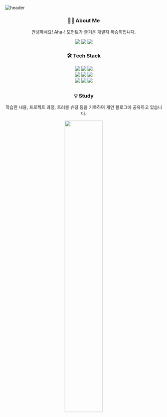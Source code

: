 ![header](https://capsule-render.vercel.app/api?type=waving&color=FFD708&height=270&section=header&text=SEUNGHEE%20HA&fontSize=90&fontColor=ffffff)

<h3 align="center"> 👩‍💻 About Me </h3>
<p align="center"> 안녕하세요! Aha-! 모먼트가 즐거운 개발자 하승희입니다. </p>

<p align="center">
<a href="https://ariul123@gmail.com" target="_blank"><img src="https://img.shields.io/badge/Gmail-F06B66?style=Gmail&logo=Gmail&logoColor=white"/></a>
<a href="https://velog.io/@ariul-dev" target="_blank"><img src="https://img.shields.io/badge/Tech Blog-20C997?style=Velog&logo=Velog&logoColor=white"/></a>
<a href="https://www.notion.so/309f4565afbe441aaec3b7d2f93e43f0" target="_blank"><img src="https://img.shields.io/badge/Portfolio-01B4E4?style=Notion&logo=Notion&logoColor=white"/></a>

<h3 align="center"> 🛠️ Tech Stack </h3>
<div align="center">
<img src="https://img.shields.io/badge/Java-007396?style=Java&logo=Java&logoColor=white"/> 
<img src="https://img.shields.io/badge/SpringBoot-6DB33F?style=SpringBoot&logo=SpringBoot&logoColor=white"/>
<img src="https://img.shields.io/badge/Spring-6DB33F?style=Spring&logo=Spring&logoColor=white"/>
</div>
<div align="center">
<img src="https://img.shields.io/badge/Elasticsearch-005571?style=flat&logo=Elasticsearch&logoColor=white"/>
<img src="https://img.shields.io/badge/Logstash-005571?style=flat&logo=Logstash&logoColor=white"/> 
<img src="https://img.shields.io/badge/Kibana-005571?style=flat&logo=Kibana&logoColor=white"/>
</div>
<div align="center">
<img src="https://img.shields.io/badge/MySQL-4479A1?style=MySQL&logo=MySQL&logoColor=white"/>
<img src="https://img.shields.io/badge/MongoDB-47A248?style=MongoDB&logo=MongoDB&logoColor=white"/>
<img src="https://img.shields.io/badge/Amazon AWS-232F3E?style=Amazon AWS&logo=Amazon AWS&logoColor=white"/> 
</div>
<h2></h2>
<h3 align="center"> 💡 Study </h3>
<p align="center"> 학습한 내용, 프로젝트 과정, 트러블 슈팅 등을 기록하여 개인 블로그에 공유하고 있습니다. </p>
<div align='center'>
  <img width="49%" src="https://velog-readme-stats.vercel.app/api?name=ariul-dev&color=white">
</div>
